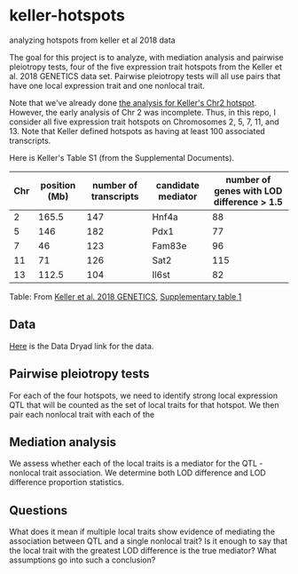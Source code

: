 # keller-hotspots
analyzing hotspots from keller et al 2018 data


The goal for this project is to analyze, with mediation analysis and pairwise pleiotropy tests, four of the five expression trait hotspots from the Keller et al. 2018 GENETICS data set. Pairwise pleiotropy tests will all use pairs that have one local expression trait and one nonlocal trait.

Note that we've already done [the analysis for Keller's Chr2 hotspot](https://github.com/fboehm/keller2018-chr2-hotspot-chtc
). However, the early analysis of Chr 2 was incomplete. Thus, in this repo, I consider all five expression trait hotspots on Chromosomes 2, 5, 7, 11, and 13. Note that Keller defined hotspots as having at least 100 associated transcripts.

Here is Keller's Table S1 (from the Supplemental Documents).

| Chr | position (Mb) |  number of transcripts  | candidate mediator  | number of genes with LOD difference > 1.5  |     
| --- | -----------   |  ---------------------  |  ------------------ |  ----------------------------------------- |   
| 2    | 165.5        |   147                   |  Hnf4a              |  88                                        | 
| 5    | 146          |   182                   |  Pdx1               |  77                                        |
| 7    | 46           |   123                   |  Fam83e             |  96                                        |
| 11   | 71           |   126                   |  Sat2               |  115                                       |
| 13   | 112.5        |   104                   |  Il6st              |  82                                        |

Table: From [Keller et al. 2018 GENETICS](https://www.genetics.org/content/209/1/335), [Supplementary table 1](https://figshare.com/articles/Supplemental_Material_for_Attie_et_al_2018_in_review_/5977459)

## Data

[Here](https://datadryad.org/resource/doi:10.5061/dryad.pj105) is the Data Dryad link for the data.


## Pairwise pleiotropy tests

For each of the four hotspots, we need to identify strong local expression QTL that will be counted as the set of local traits for that hotspot. We then pair each nonlocal trait with each of the 


## Mediation analysis

We assess whether each of the local traits is a mediator for the QTL - nonlocal trait association. We determine both LOD difference and LOD difference proportion statistics.

## Questions

What does it mean if multiple local traits show evidence of mediating the association between QTL and a single nonlocal trait? Is it enough to say that the local trait with the greatest LOD difference is the true mediator? What assumptions go into such a conclusion?









